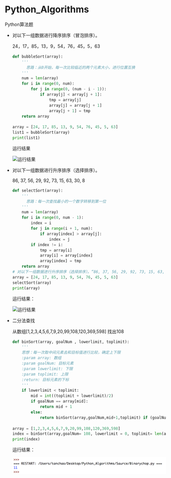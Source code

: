 # Python_Algorithms
Python算法题

* 对以下一组数据进行降序排序（冒泡排序）。

  24，17，85，13，9，54，76，45，5，63

  ```python
  def bubbleSort(array):
      '''
      	思路：从0开始，每一次比较临近的两个元素大小，进行位置互换 
      '''
      num = len(array)
      for i in range(0, num):
          for j in range(0, (num - i - 1)):
              if array[j] < array[j + 1]:
                  tmp = array[j]
                  array[j] = array[j + 1]
                  array[j + 1] = tmp
      return array

  array = [24, 17, 85, 13, 9, 54, 76, 45, 5, 63]
  list1 = bubbleSort(array)
  print(list1)
  ```

  运行结果

  ![运行结果](./image/bubbleSort.png)

* 对以下一组数据进行升序排序（选择排序）。

  86, 37, 56, 29, 92, 73, 15, 63, 30, 8 

  ```python
  def selectSort(array):
      '''
      	思路：每一次查找最小的一个数字转移到第一位 
      '''
      num = len(array)
      for i in range(0, num - 1):
          index = i
          for j in range(i + 1, num):
              if array[index] > array[j]:
                  index = j
          if index != i:
              tmp = array[i]
              array[i] = array[index]
              array[index] = tmp
      return array
  # 对以下一组数据进行升序排序（选择排序）。“86, 37, 56, 29, 92, 73, 15, 63, 30, 8”
  array = [24, 17, 85, 13, 9, 54, 76, 45, 5, 63]
  selectSort(array)
  print(array)
  ```

  运行结果：

  ![运行结果](./image/selectSort.png)

* 二分法查找

  从数组[1,2,3,4,5,6,7,9,20,99,108,120,369,598] 找出108

  ```python
  def binSort(array, goalNum , lowerlimit, toplimit):
      '''
      思想：每一次取中间元素去和目标值进行比较，确定上下限
      :param array: 数组
      :param goalNum: 目标元素
      :param lowerlimit: 下限
      :param toplimit: 上限
      :return: 目标元素的下标
      '''
      if lowerlimit < toplimit:
          mid = int((toplimit + lowerlimit)/2)
          if goalNum == array[mid]:
              return mid + 1
          else:
              return binSort(array,goalNum,mid+1,toplimit) if (goalNum > array[mid]) else binSort(array,goalNum,lowerlimit,mid-1)

  array = [1,2,3,4,5,6,7,9,20,99,108,120,369,598]
  index = binSort(array,goalNum= 108, lowerlimit = 0, toplimit= len(array)-1)
  print(index)
  ```

  运行结果：

  ![运行结果](./image/binarychop.png)
